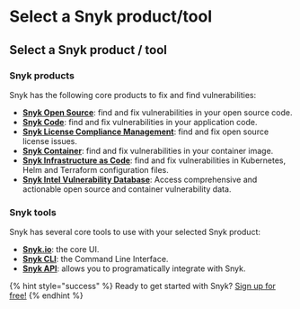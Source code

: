 # Select a Snyk product/tool

## Select a Snyk product / tool

### Snyk products

Snyk has the following core products to fix and find vulnerabilities:

* [**Snyk Open Source**](snyk-open-source/open-source-basics): find and fix vulnerabilities in your open source code.
* [**Snyk Code**](snyk-code/): find and fix vulnerabilities in your application code.
* [**Snyk License Compliance Management**](snyk-open-source/): find and fix open source license issues.
* [**Snyk Container**](snyk-container/): find and fix vulnerabilities in your container image.
* [**Snyk Infrastructure as Code**](snyk-infrastructure-as-code/): find and fix vulnerabilities in Kubernetes, Helm and Terraform configuration files.
* [**Snyk Intel Vulnerability Database**](https://snyk.io/product/vulnerability-database/): Access comprehensive and actionable open source and container vulnerability data.

### Snyk tools

Snyk has several core tools to use with your selected Snyk product:

* [**Snyk.io**](https://support.snyk.io/hc/en-us): the core UI.
* [**Snyk CLI**](snyk-cli/): the Command Line Interface.
* [**Snyk API**](https://support.snyk.io/hc/en-us/categories/360000665657-Snyk-API): allows you to programatically integrate with Snyk.

{% hint style="success" %}
Ready to get started with Snyk? [Sign up for free!](https://snyk.io/login?cta=sign-up&loc=footer&page=support_docs_page/)
{% endhint %}


